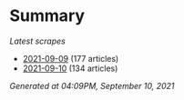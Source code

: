 # Summary
*Latest scrapes*
* [2021-09-09](https://github.com/nuuuwan/news_lk/blob/data/news_lk.2021-09-09.json) (177 articles)
* [2021-09-10](https://github.com/nuuuwan/news_lk/blob/data/news_lk.2021-09-10.json) (134 articles)

*Generated at 04:09PM, September 10, 2021*